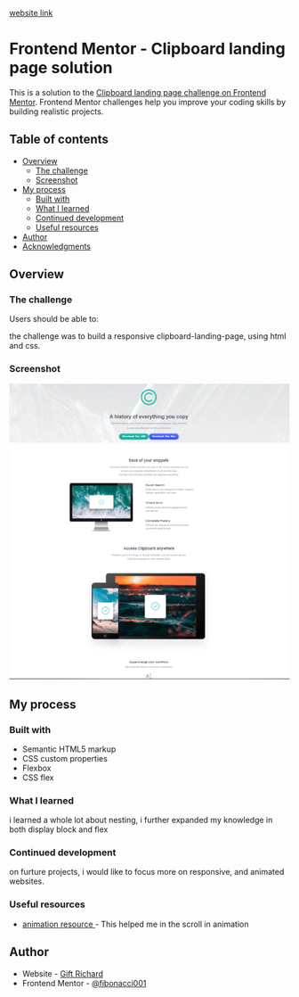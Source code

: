 <a href="https://clipboard-page-scroll.netlify.app/">website link</a>
# Frontend Mentor - Clipboard landing page solution

This is a solution to the [Clipboard landing page challenge on Frontend Mentor](https://www.frontendmentor.io/challenges/clipboard-landing-page-5cc9bccd6c4c91111378ecb9). Frontend Mentor challenges help you improve your coding skills by building realistic projects. 

## Table of contents

- [Overview](#overview)
  - [The challenge](#the-challenge)
  - [Screenshot](#screenshot)
- [My process](#my-process)
  - [Built with](#built-with)
  - [What I learned](#what-i-learned)
  - [Continued development](#continued-development)
  - [Useful resources](#useful-resources)
- [Author](#author)
- [Acknowledgments](#acknowledgments)



## Overview

### The challenge

Users should be able to:

the challenge was to build a responsive clipboard-landing-page, using html and css.

### Screenshot

![](/images/desktop-screenshot.png)





## My process

### Built with

- Semantic HTML5 markup
- CSS custom properties
- Flexbox
- CSS flex





### What I learned

i learned a whole lot about nesting, i further expanded my knowledge in both display block and flex

### Continued development

on furture projects, i would like to focus more on responsive, and animated websites.



### Useful resources

- [animation resource ](https://github.com/michalsnik/aos#animations) - This helped me in the scroll in animation




## Author

- Website - [Gift Richard](https://giftportfolio.netlify.app/)
- Frontend Mentor - [@fibonacci001](https://www.frontendmentor.io/profile/fibonacci001)


